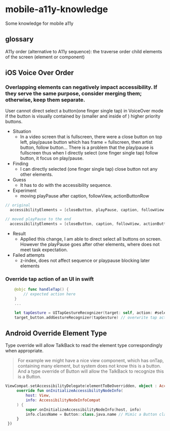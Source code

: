 # mobile-a11y-knowledge
Some knowledge for mobile a11y

## glossary

A11y order (alternative to A11y sequence): the traverse order child elements of the screen (element or component)

## iOS Voice Over Order

### Overlapping elements can negatively impact accessibility. If they serve the same purpose, consider merging them; otherwise, keep them separate.

User cannot direct select a button(one finger single tap) in VoiceOver mode if the button is visually contained by (smaller and inside of ) higher priority buttons.


- Situation
   - In a video screen that is fullscreen, there were a close button on top left, play/pause button which has frame = fullscreen, then artist button, follow button... There is a problem that the play/pause is fullscreen thus when I directly select (one finger single tap) follow button, it focus on play/pause.
- Finding
   - I can directly selected (one finger single tap) close button not any other elements. 
- Guess 
   - It has to do with the accessibility sequence.
- Experiment
   - moving playPause after caption, followView, actionButtonRow

```swift
// original
  accessibilityElements = [closeButton, playPause, caption, followView, actionButtonRow]

// moved playPause to the end
  accessibilityElements = [closeButton, caption, followView, actionButtonRow, playPause] 
```

- Result
   - Applied this change, I am able to direct select all buttons on screen. However the playPause goes after other elements, where does not meet task expectation.
- Failed attempts
   - z-index, does not affect sequence or playpause blocking later elements


### Override tap action of an UI in swift

``` swift
    @objc func handleTap() {
        // expected action here
    }
    ...

    let tapGesture = UITapGestureRecognizer(target: self, action: #selector(handleTap))
    target_button.addGestureRecognizer(tapGesture) // overwrite tap action
```

## Android Override Element Type

Type override will allow TalkBack to read the element type correspondingly when appropriate. 

> For example we might have a nice view component, which has onTap, containing many element, but system does not know this is a button.
> And a type override of Button will allow the TalkBack to recognize this is a Button.

```kt
ViewCompat.setAccessibilityDelegate(elementToBeOverridden, object : AccessibilityDelegateCompat() {
     override fun onInitializeAccessibilityNodeInfo(
         host: View,
         info: AccessibilityNodeInfoCompat
     ) {
         super.onInitializeAccessibilityNodeInfo(host, info)
         info.className = Button::class.java.name // Mimic a Button class
     }
 })
```
